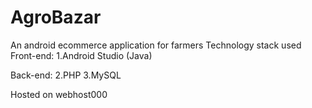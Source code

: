 # AgroBazar

An android ecommerce application for farmers
Technology stack used
Front-end:
1.Android Studio (Java)

Back-end:
2.PHP
3.MySQL

Hosted on webhost000

